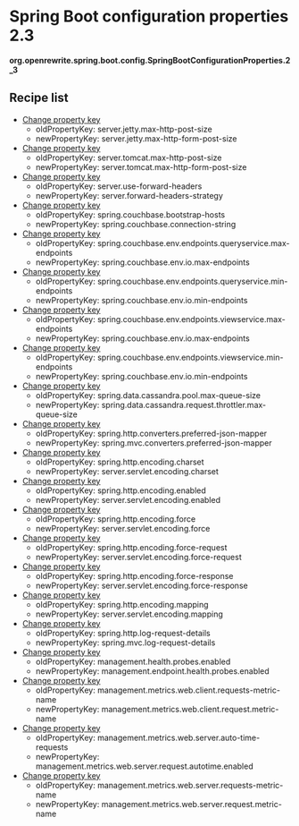 # Spring Boot configuration properties 2.3

**org.openrewrite.spring.boot.config.SpringBootConfigurationProperties.2\_3**

## Recipe list

* [Change property key](../../../../properties/changepropertykey.md)
  * oldPropertyKey: server.jetty.max-http-post-size
  * newPropertyKey: server.jetty.max-http-form-post-size
* [Change property key](../../../../properties/changepropertykey.md)
  * oldPropertyKey: server.tomcat.max-http-post-size
  * newPropertyKey: server.tomcat.max-http-form-post-size
* [Change property key](../../../../properties/changepropertykey.md)
  * oldPropertyKey: server.use-forward-headers
  * newPropertyKey: server.forward-headers-strategy
* [Change property key](../../../../properties/changepropertykey.md)
  * oldPropertyKey: spring.couchbase.bootstrap-hosts
  * newPropertyKey: spring.couchbase.connection-string
* [Change property key](../../../../properties/changepropertykey.md)
  * oldPropertyKey: spring.couchbase.env.endpoints.queryservice.max-endpoints
  * newPropertyKey: spring.couchbase.env.io.max-endpoints
* [Change property key](../../../../properties/changepropertykey.md)
  * oldPropertyKey: spring.couchbase.env.endpoints.queryservice.min-endpoints
  * newPropertyKey: spring.couchbase.env.io.min-endpoints
* [Change property key](../../../../properties/changepropertykey.md)
  * oldPropertyKey: spring.couchbase.env.endpoints.viewservice.max-endpoints
  * newPropertyKey: spring.couchbase.env.io.max-endpoints
* [Change property key](../../../../properties/changepropertykey.md)
  * oldPropertyKey: spring.couchbase.env.endpoints.viewservice.min-endpoints
  * newPropertyKey: spring.couchbase.env.io.min-endpoints
* [Change property key](../../../../properties/changepropertykey.md)
  * oldPropertyKey: spring.data.cassandra.pool.max-queue-size
  * newPropertyKey: spring.data.cassandra.request.throttler.max-queue-size
* [Change property key](../../../../properties/changepropertykey.md)
  * oldPropertyKey: spring.http.converters.preferred-json-mapper
  * newPropertyKey: spring.mvc.converters.preferred-json-mapper
* [Change property key](../../../../properties/changepropertykey.md)
  * oldPropertyKey: spring.http.encoding.charset
  * newPropertyKey: server.servlet.encoding.charset
* [Change property key](../../../../properties/changepropertykey.md)
  * oldPropertyKey: spring.http.encoding.enabled
  * newPropertyKey: server.servlet.encoding.enabled
* [Change property key](../../../../properties/changepropertykey.md)
  * oldPropertyKey: spring.http.encoding.force
  * newPropertyKey: server.servlet.encoding.force
* [Change property key](../../../../properties/changepropertykey.md)
  * oldPropertyKey: spring.http.encoding.force-request
  * newPropertyKey: server.servlet.encoding.force-request
* [Change property key](../../../../properties/changepropertykey.md)
  * oldPropertyKey: spring.http.encoding.force-response
  * newPropertyKey: server.servlet.encoding.force-response
* [Change property key](../../../../properties/changepropertykey.md)
  * oldPropertyKey: spring.http.encoding.mapping
  * newPropertyKey: server.servlet.encoding.mapping
* [Change property key](../../../../properties/changepropertykey.md)
  * oldPropertyKey: spring.http.log-request-details
  * newPropertyKey: spring.mvc.log-request-details
* [Change property key](../../../../properties/changepropertykey.md)
  * oldPropertyKey: management.health.probes.enabled
  * newPropertyKey: management.endpoint.health.probes.enabled
* [Change property key](../../../../properties/changepropertykey.md)
  * oldPropertyKey: management.metrics.web.client.requests-metric-name
  * newPropertyKey: management.metrics.web.client.request.metric-name
* [Change property key](../../../../properties/changepropertykey.md)
  * oldPropertyKey: management.metrics.web.server.auto-time-requests
  * newPropertyKey: management.metrics.web.server.request.autotime.enabled
* [Change property key](../../../../properties/changepropertykey.md)
  * oldPropertyKey: management.metrics.web.server.requests-metric-name
  * newPropertyKey: management.metrics.web.server.request.metric-name

